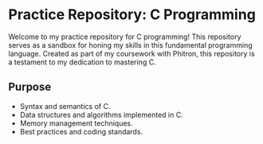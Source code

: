 # Practice Repository: C Programming

Welcome to my practice repository for C programming! This repository serves as a sandbox for honing my skills in this fundamental programming language. Created as part of my coursework with Phitron, this repository is a testament to my dedication to mastering C.

## Purpose

- Syntax and semantics of C.
- Data structures and algorithms implemented in C.
- Memory management techniques.
- Best practices and coding standards.
